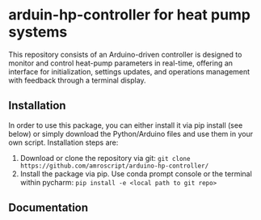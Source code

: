 # arduin-hp-controller for heat pump systems
This repository consists of an Arduino-driven controller is designed to monitor and control heat-pump parameters in real-time, offering an interface for initialization, settings updates, and operations management with feedback through a terminal display.

## Installation 

In order to use this package, you can either install it via pip install (see
below) or simply download the Python/Arduino files and use them in your own script. 
Installation steps are:
1.  Download or clone the repository via git: 
`git clone https://github.com/amroscript/arduino-hp-controller/`
2. Install the package via pip. Use conda prompt console or the terminal within pycharm:
`pip install -e <local path to git repo>`

## Documentation
